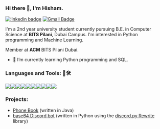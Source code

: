 ### Hi there 👋, I'm Hisham.

[![linkedin badge](https://img.shields.io/badge/Hisham-30302f?style=flat&logo=linkedin)](https://www.linkedin.com/in/hisham-m-2874101bb/)
[![Gmail Badge](https://img.shields.io/badge/hisham02x@gmail.com-30302f?style=flat&logo=Gmail&logoColor=red)](mailto:hisham02x@gmail.com)

I'm a 2nd year university student currently pursuing B.E. in Computer Science at <b>BITS Pilani</b>, Dubai Campus. I'm interested in Python programming and Machine Learning.

Member at <b>ACM</b> BITS Pilani Dubai.

- 🌱 I’m currently learning Python programming and SQL.

<h3 align="left">Languages and Tools: 📄🛠</h3>

<p align="left"> <img src="https://img.icons8.com/fluent/48/4a90e2/github.png"/><img src="https://img.icons8.com/color/48/4a90e2/git.png"/><img src="https://img.icons8.com/color/48/4a90e2/python--v1.png"/><img src="https://img.icons8.com/color/48/000000/java-coffee-cup-logo--v1.png"/><img src="https://img.icons8.com/external-soft-fill-juicy-fish/48/000000/external-sql-coding-and-development-soft-fill-soft-fill-juicy-fish.png"/><img src="https://img.icons8.com/color/48/4a90e2/visual-studio-code-2019.png"/><img src="https://img.icons8.com/color/48/000000/pycharm.png"/><img src="https://img.icons8.com/color/48/000000/intellij-idea.png"/><img src="https://img.icons8.com/color/48/000000/mysql-logo.png"/><img src="https://img.icons8.com/color/48/000000/discord-logo.png"/></p>
<h3 align="left">Projects:</h3>

- [Phone Book](https://github.com/hisham02x/phone-book) (written in Java)
- [base64 Discord bot](https://github.com/hisham02x/base64-bot) (written in Python using the [discord.py Rewrite](https://discordpy.readthedocs.io/en/rewrite/) library)
